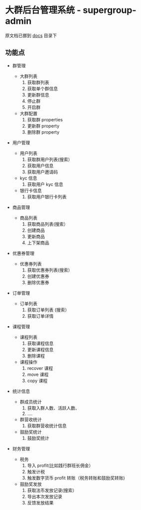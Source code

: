 # 大群后台管理系统 - supergroup-admin

原文档已挪到 [docs](./docs) 目录下

## 功能点

- 群管理

  - 大群列表
    1. 获取群列表
    2. 获取单个群信息
    3. 更新群信息
    4. 停止群
    5. 开启群
  - 大群配置
    1. 获取群 properties
    2. 更新群 property
    3. 删除群 property

- 用户管理
  - 用户列表
    1. 获取群用户列表(搜索）
    2. 获取用户信息
    3. 获取用户邀请码
  - kyc 信息
    1. 获取用户 kyc 信息
  - 银行卡信息
    1. 获取用户银行卡列表
- 商品管理

  - 商品列表
    1. 获取商品列表(搜索）
    2. 创建商品
    3. 更新商品
    4. 上下架商品

- 优惠券管理
  - 优惠券列表
    1. 获取优惠券列表(搜索）
    2. 创建优惠券
    3. 删除优惠券
- 订单管理
  - 订单列表
    1. 获取订单列表 (搜索）
    2. 获取订单详情
- 课程管理
  - 课程列表
    1. 获取课程信息
    2. 更新课程信息
    3. 删除课程
  - 课程操作
    1. recover 课程
    2. move 课程
    3. copy 课程
- 统计信息
  - 群成员统计
    1. 获取入群人数、活跃人数、
    2. ....
  - 群营收统计
    1. 获取群营收统计信息
  - 鼓励奖统计
    1. 鼓励奖统计
- 财务管理
  - 税务
    1. 导入 profit(比如践行群班长佣金）
    2. 触发计税
    3. 触发数字货币 profit 转账（税务转账和鼓励奖转账)
  - 鼓励奖发放
    1. 获取法币发放记录(搜索）
    2. 导出本次发放记录
    3. 反馈发放结果
